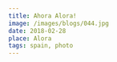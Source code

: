 ```yaml
---
title: Ahora Alora!
image: /images/blogs/044.jpg
date: 2018-02-28
place: Alora
tags: spain, photo
---
```

